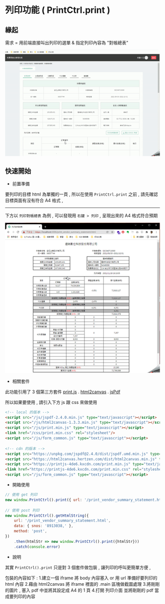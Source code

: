 
# 列印功能 ( PrintCtrl.print )

## 緣起

需求 = 用前端直接叫出列印的選單 & 指定列印內容為 "對帳總表"

![列印對應總表](imgs/print-issue.gif)

## 快速開始

- 前置準備

要列印的目標 html 為單獨的一頁 , 所以在使用 `PrintCtrl.print` 之前 , 
請先確認目標頁面有沒有符合 A4 格式 , 

---

下方以 `列印對帳總表` 為例 , 可以發現用 `右鍵 > 列印` , 呈現出來的 A4 格式符合預期

![列印前須確認 , html 內容是否符合 A4 大小](imgs/print-check.gif)


- 相關套件

此功能引用了 3 個第三方套件 [print.js](https://printjs.crabbly.com/) . [html2canvas](https://html2canvas.hertzen.com/) . [jsPdf](https://github.com/parallax/jsPDF)

所以如果要使用 , 請引入下方 js 跟 css 來做使用

```html
<!-- local 的版本 -->
<script src="/js/jspdf-2.4.0.min.js" type="text/javascript"></script>
<script src="/js/html2canvas-1.3.3.min.js" type="text/javascript"></script>
<script src="/js/print.min.js" type="text/javascript"></script>
<link href="/css/print.min.css" rel="stylesheet"/>
<script src="/js/form_common.js" type="text/javascript"></script>

<!-- cdn 的版本 -->
<script src="https://unpkg.com/jspdf@2.4.0/dist/jspdf.umd.min.js" type="text/javascript"></script>
<script src="https://html2canvas.hertzen.com/dist/html2canvas.min.js" type="text/javascript"></script>
<script src="https://printjs-4de6.kxcdn.com/print.min.js" type="text/javascript"></script>
<link href="https://printjs-4de6.kxcdn.com/print.min.css" rel="stylesheet"/>
<script src="/js/form_common.js" type="text/javascript"></script>
```

- 開箱使用

```javascript
// 使用 get 列印
new window.PrintCtrl().print({ url: '/print_vendor_summary_statement.html' })

// 使用 post 列印 
new window.PrintCtrl().getHtmlString({
    url: '/print_vendor_summary_statement.html',
    data: { snos: '8913038,' },
    method: 'post',
})
    .then(htmlStr => new window.PrintCtrl().print({htmlStr}))
    .catch(console.error)
```

- 說明

其實 `PrintCtrl().print` 只是對 3 個套件做包裝 , 讓列印的呼叫更簡單方便 ,

包裝的內容如下 :
1.建立一個 iframe 將 body 內容塞入 or 用 url 準備好要列印的 html 內容
2.藉由 html2canvas 將 iframe 裡面的 .main 區塊做截圖處理
3.將剛剛的圖片 , 塞入 pdf 中並將其設定成 A4 的 1 頁
4.打開 列印介面 並將剛剛的 pdf 當成要列印的內容
